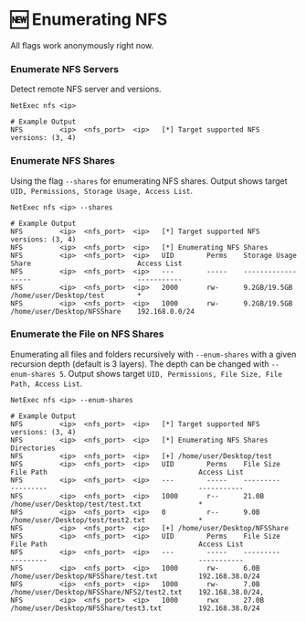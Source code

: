 # 🆕 Enumerating NFS

All flags work anonymously right now.

### Enumerate NFS Servers

Detect remote NFS server and versions.

```
NetExec nfs <ip> 

# Example Output                                                          
NFS         <ip>  <nfs_port>  <ip>   [*] Target supported NFS versions: (3, 4)

```

### Enumerate NFS Shares


Using the flag `--shares` for enumerating NFS shares. Output shows target `UID, Permissions, Storage Usage, Access List`.

```
NetExec nfs <ip> --shares

# Example Output
NFS         <ip>  <nfs_port>  <ip>   [*] Target supported NFS versions: (3, 4)
NFS         <ip>  <nfs_port>  <ip>   [*] Enumerating NFS Shares
NFS         <ip>  <nfs_port>  <ip>   UID        Perms    Storage Usage    Share                          Access List    
NFS         <ip>  <nfs_port>  <ip>   ---        -----    -------------    -----                          -----------    
NFS         <ip>  <nfs_port>  <ip>   2000       rw-      9.2GB/19.5GB    /home/user/Desktop/test        *              
NFS         <ip>  <nfs_port>  <ip>   1000       rw-      9.2GB/19.5GB    /home/user/Desktop/NFSShare    192.168.0.0/24
```

### Enumerate the File on NFS Shares

Enumerating all files and folders recursively with `--enum-shares` with a given recursion depth (default is 3 layers). The depth can be changed with `--enum-shares 5`. Output shows target `UID, Permissions, File Size, File Path, Access List`.

```
NetExec nfs <ip> --enum-shares

# Example Output
NFS         <ip>  <nfs_port>  <ip>   [*] Target supported NFS versions: (3, 4)
NFS         <ip>  <nfs_port>  <ip>   [*] Enumerating NFS Shares Directories
NFS         <ip>  <nfs_port>  <ip>   [+] /home/user/Desktop/test
NFS         <ip>  <nfs_port>  <ip>   UID        Perms    File Size      File Path                                     Access List    
NFS         <ip>  <nfs_port>  <ip>   ---        -----    ---------      ---------                                     -----------    
NFS         <ip>  <nfs_port>  <ip>   1000       r--      21.0B          /home/user/Desktop/test/test.txt              *              
NFS         <ip>  <nfs_port>  <ip>   0          r--      9.0B           /home/user/Desktop/test/test2.txt             *              
NFS         <ip>  <nfs_port>  <ip>   [+] /home/user/Desktop/NFSShare
NFS         <ip>  <nfs_port>  <ip>   UID        Perms    File Size      File Path                                     Access List    
NFS         <ip>  <nfs_port>  <ip>   ---        -----    ---------      ---------                                     -----------    
NFS         <ip>  <nfs_port>  <ip>   1000       rw-      6.0B           /home/user/Desktop/NFSShare/test.txt          192.168.38.0/24
NFS         <ip>  <nfs_port>  <ip>   1000       rw-      7.0B           /home/user/Desktop/NFSShare/NFS2/test2.txt    192.168.38.0/24,
NFS         <ip>  <nfs_port>  <ip>   1000       rwx      27.0B          /home/user/Desktop/NFSShare/test3.txt         192.168.38.0/24

```
